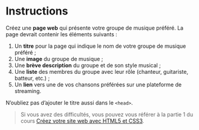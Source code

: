 # Instructions

Créez une **page web** qui présente votre groupe de musique préféré. La page devrait contenir les éléments suivants :

1. Un **titre** pour la page qui indique le nom de votre groupe de musique préféré ;
2. Une **image** du groupe de musique ;
3. Une **brève description** du groupe et de son style musical ;
4. Une **liste** des membres du groupe avec leur rôle (chanteur, guitariste, batteur, etc.) ;
5. Un **lien** vers une de vos chansons préférées sur une plateforme de streaming.

N’oubliez pas d’ajouter le titre aussi dans le `<head>`.

> Si vous avez des difficultés, vous pouvez vous référer à la partie 1 du cours [Créez votre site web avec HTML5 et CSS3](https://openclassrooms.com/fr/courses/1603881-creez-votre-site-web-avec-html5-et-css3).
